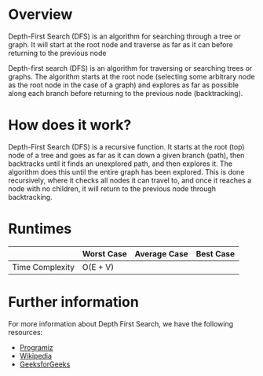 # Overview

Depth-First Search (DFS) is an algorithm for searching through a tree or graph. It will start at the root node and traverse as far as it can before returning to the previous node

Depth-first search (DFS) is an algorithm for traversing or searching trees or graphs. The algorithm starts at the root node (selecting some arbitrary node as the root node in the case of a graph) and explores as far as possible along each branch before returning to the previous node (backtracking).

# How does it work?

Depth-First Search (DFS) is a recursive function. It starts at the root (top) node of a tree and goes as far as it can down a given branch (path), then backtracks until it finds an unexplored path, and then explores it. The algorithm does this until the entire graph has been explored. This is done recursively, where it checks all nodes it can travel to, and once it reaches a node with no children, it will return to the previous node through backtracking.

# Runtimes

|                 | Worst Case | Average Case | Best Case |
|-----------------|------------|--------------|-----------|
| Time Complexity | O(E + V)   |              |           |

# Further information

For more information about Depth First Search, we have the following resources:
- [Programiz](https://www.programiz.com/dsa/graph-dfs)
- [Wikipedia](https://en.wikipedia.org/wiki/Depth-first_search)
- [GeeksforGeeks](https://www.geeksforgeeks.org/depth-first-search-or-dfs-for-a-graph/?ref=lbp)